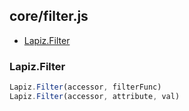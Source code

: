 ## core/filter.js

* [Lapiz.Filter](#Lapiz.Filter)

### <a name='Lapiz.Filter'></a>Lapiz.Filter
```javascript
Lapiz.Filter(accessor, filterFunc)
Lapiz.Filter(accessor, attribute, val)
```


